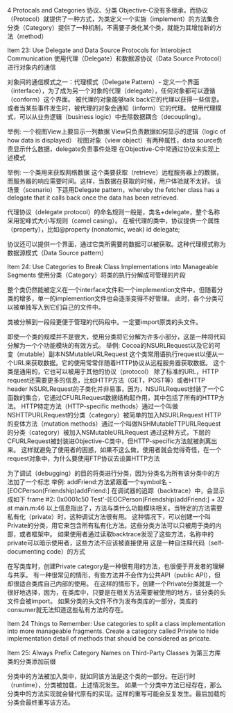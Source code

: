 4 Protocals and Categories
协议、分类
Objective-C没有多继承，而协议（Protocol）就提供了一种方式，为类定义一个实施（implement）的方法集合
分类（Category）提供了一种机制，不需要子类化某个类，就能为其增加新的方法（method）

Item 23: Use Delegate and Data Source Protocols for Interobject Communication
使用代理（Delegate）和数据源协议（Data Source Protocol）进行对象内的通信

对象间的通信模式之一：代理模式（Delegate Pattern）- 定义一个界面（interface），为了成为另一个对象的代理（delegate），任何对象都可以遵循（conform）这个界面。
被代理的对象能够talk back它的代理以获得一些信息。或者当某些事件发生时，被代理的对象会通知（inform）它的代理。
使用代理模式，可以从业务逻辑（business logic）中去除数据耦合（decoupling）。

举例: 一个视图View上要显示一列数据
	View只负责数据如何显示的逻辑（logic of how data is displayed）
	视图对象（view object）有两种属性，data source负责显示什么数据，delegate负责事件处理
	在Objective-C中常通过协议来实现上述模式

举例: 一个类用来获取网络数据
	这个类要获取（retrieve）远程服务器上的数据，而服务器的响应需要时间。这样，当数据在获取的时候，用户体验就不太好。
	该场景（scenario）下适用Delegate pattern，whereby the fetcher class has a delegate that it calls back once the data has been retrieved.

代理协议（delegate protocol）的命名规则一般是，类名+delegate，整个名称采用驼峰式大小写规则（camel casing）。
在被代理的类中，协议提供一个属性（property），比如@property (nonatomic, weak) id<EOCNetworkFetcherDelegate> delegate;

协议还可以提供一个界面，通过它类所需要的数据可以被获取。这种代理模式称为数据源模式（Data Source pattern）

Item 24: Use Categories to Break Class Implementations into Manageable Segments
使用分类（Category）将类的执行分解成可管理的片段

整个类仍然能被定义在一个interface文件和一个implemention文件中，但随着分类的增多，单一的implemention文件也会逐渐变得不好管理。
此时，各个分类可以被单独写入到它们自己的文件中。

类被分解到一段段更便于管理的代码段中。一定要import原类的头文件。

即使一个类的规模并不是很大，使用分类将它分解为许多小部分，这是一种将代码分解为一个个功能模块的有效方式。
举例: Cocoa的NSURLRequest以及它的可变（mutable）副本NSMutableURLRequest
	这个类常用语执行request以便从一个URL来获取数据。它的使用常常伴随着HTTP协议从远程服务器获取数据。
	这个类是通用的，它也可以被用于其他的协议（protocol）
	除了标准的URL，HTTP request还需要更多的信息，比如HTTP方法（GET，POST等）或者HTTP header
NSURLRequest的子类化并非易事，因为，NSURLRequest封装了一个C函数的集合，它通过CFURLRequest数据结构起作用，其中包括了所有的HTTP方法。
HTTP特定方法（HTTP-specific methods）通过一个叫做NSHTTPURLRequest的分类（category）被简单的加入NSURLRequest
HTTP的变体方法（mutation methods）通过一个叫做NSHMutableTTPURLRequest的分类（category）被加入NSMutableURLRequest
通过这种方式，下层的CFURLRequest被封装进Objective-C类中，但HTTP-specific方法就被剥离出来。
这样就避免了使用者的困惑，如果不这么做，使用者就会觉得奇怪，在一个request对象中，为什么要使用FTP协议去设置HTTP方法

为了调试（debugging）的目的将类进行分类，因为分类名为所有该分类中的方法加了一个标志
举例: addFriend:方法紧跟着一个symbol名
	-[EOCPerson(Friendship)addFriend:]
	在调试器的追踪（backtrace）中，会显示成如下
	frame #2: 0x0001c50 Test'-[EOCPerson(Friendship)addFriend:]
	+ 32 at main.m:46
以上信息指出了，方法与类什么功能模块相关。当特定的方法需要私有化（private）时，这种调试方法很有用。
这种情况下，可以创建一个叫Private的分类，用它来包含所有私有化方法。这些分类方法可以只被用于类的内部，或者框架中。
如果使用者通过读取backtrace发现了这些方法，名称中的private可以暗示使用者，这些方法不应该被直接使用
这是一种自注释代码（self-documenting code）的方式

在写类库时，创建Private category是一种很有用的方法，也很便于开发者的理解与共享。
有一种很常见的情形，有些方法并不会作为公共API（public API），但却很适合类库自己内部的使用。
在这样的情形下，创建一个Private分类就是一个很好地选择，因为，在类库中，只要是在相关方法需要被使用的地方，该分类的头文件会被import。
如果分类的头文件不作为发布类库的一部分，类库的consumer就无法知道这些私有方法的存在。

Item 24 Things to Remember:
Use categories to split a class implementation into more manageable fragments.
Create a category called Private to hide implementation detail of methods that should be considered as pricate.

Item 25: Always Prefix Category Names on Third-Party Classes
为第三方库类的分类添加前缀

分类中的方法被加入类中，就如同该方法是这个类的一部分。在运行时（runtime），分类被加载，上述情况发生。
如果一个分类中方法已经存在，那么分类中的方法实现就会替代原有的实现。这样的重写可能会反复发生。最后加载的分类会最终重写该方法。
